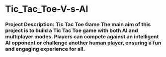 # Tic_Tac_Toe-V-s-AI
### Project Description: Tic Tac Toe Game  The main aim of this project is to build a Tic Tac Toe game with both AI and multiplayer modes. Players can compete against an intelligent AI opponent or challenge another human player, ensuring a fun and engaging experience for all.
